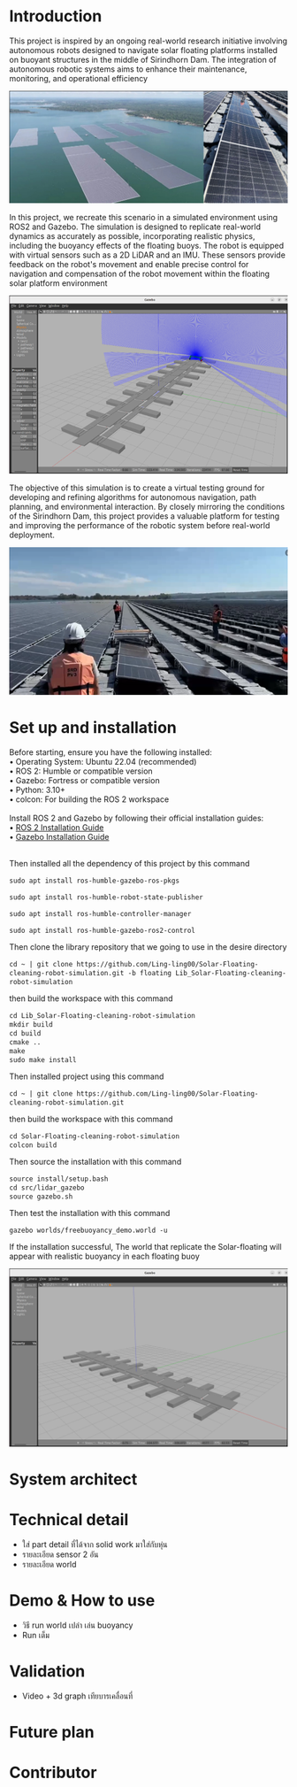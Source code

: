 # **Introduction**
This project is inspired by an ongoing real-world research initiative involving autonomous robots designed to navigate solar floating platforms installed on buoyant structures in the middle of Sirindhorn Dam. The integration of autonomous robotic systems aims to enhance their maintenance, monitoring, and operational efficiency

![alt text](image.png)

In this project, we recreate this scenario in a simulated environment using ROS2 and Gazebo. The simulation is designed to replicate real-world dynamics as accurately as possible, incorporating realistic physics, including the buoyancy effects of the floating buoys. The robot is equipped with virtual sensors such as a 2D LiDAR and an IMU. These sensors provide feedback on the robot's movement and enable precise control for navigation and compensation of the robot movement within the floating solar platform environment
 
![alt text](image-1.png)

The objective of this simulation is to create a virtual testing ground for developing and refining algorithms for autonomous navigation, path planning, and environmental interaction. By closely mirroring the conditions of the Sirindhorn Dam, this project provides a valuable platform for testing and improving the performance of the robotic system before real-world deployment.

 ![alt text](image-2.png)

# **Set up and installation**
Before starting, ensure you have the following installed: <br>
    •	Operating System: Ubuntu 22.04 (recommended)<br>
    •	ROS 2: Humble or compatible version<br>
    •	Gazebo: Fortress or compatible version<br>
    •	Python: 3.10+<br>
    •	colcon: For building the ROS 2 workspace<br><br>
Install ROS 2 and Gazebo by following their official installation guides:<br>
    •	[ROS 2 Installation Guide](https://docs.ros.org/en/humble/Installation.html)<br>
    •	[Gazebo Installation Guide](https://classic.gazebosim.org/tutorials?tut=install_ubuntu)<br>
<br>

Then installed all the dependency of this project by this command 

```
sudo apt install ros-humble-gazebo-ros-pkgs
```
```
sudo apt install ros-humble-robot-state-publisher
```
```
sudo apt install ros-humble-controller-manager
```
```
sudo apt install ros-humble-gazebo-ros2-control
```

Then clone the library repository that we going to use in the desire directory

```
cd ~ | git clone https://github.com/Ling-ling00/Solar-Floating-cleaning-robot-simulation.git -b floating Lib_Solar-Floating-cleaning-robot-simulation
```
then build the workspace with this command  
```
cd Lib_Solar-Floating-cleaning-robot-simulation 
mkdir build
cd build
cmake ..
make
sudo make install
```
Then installed project using this command 
```
cd ~ | git clone https://github.com/Ling-ling00/Solar-Floating-cleaning-robot-simulation.git
```
then build the workspace with this command  
```
cd Solar-Floating-cleaning-robot-simulation
colcon build
```
Then source the installation with this command 
```
source install/setup.bash
cd src/lidar_gazebo
source gazebo.sh
```
Then test the installation with this command 
```
gazebo worlds/freebuoyancy_demo.world -u
```
If the installation successful, The world that replicate the Solar-floating will appear with realistic buoyancy in each floating buoy

![alt text](image-3.png)
 
# **System architect**

# **Technical detail**
-	ใส่  part detail ที่ได้จาก solid work มาใส่กับหุ่น
-	รายละเอียด sensor 2 อัน
-	รายละเอียด world 
# **Demo & How to use** 
-	วิธี run world เปล่า เล่น buoyancy 
-	Run เต็ม
# **Validation**
-	Video + 3d graph เทียบารเคลื่อนที่ 
# **Future plan**


# **Contributor**


